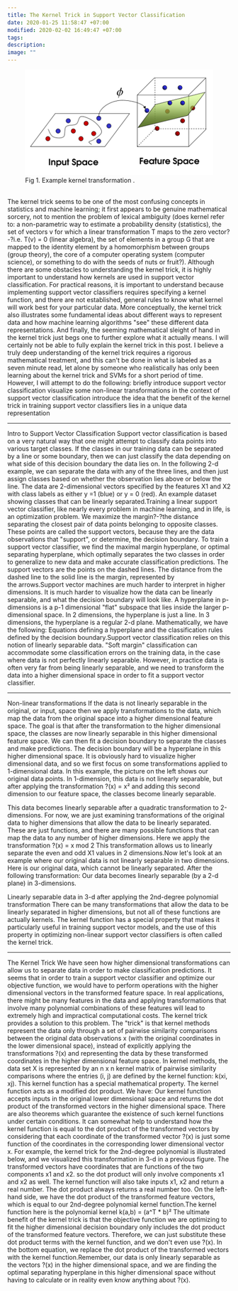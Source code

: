 ```yaml
---
title: The Kernel Trick in Support Vector Classification
date: 2020-01-25 11:58:47 +07:00
modified: 2020-02-02 16:49:47 +07:00 
tags: 
description: 
image: ""
---
```


<figure>
<img src="kernel_trick.png" alt="Kernel Trick">
<figcaption>Fig 1. Example kernel transformation .</figcaption>
</figure>

<br>
The kernel trick seems to be one of the most confusing concepts in statistics and machine learning; it first appears to be genuine mathematical sorcery, not to mention the problem of lexical ambiguity (does kernel refer to: a non-parametric way to estimate a probability density (statistics), the set of vectors v for which a linear transformation T maps to the zero vector?-?i.e. T(v) = 0 (linear algebra), the set of elements in a group G that are mapped to the identity element by a homomorphism between groups (group theory), the core of a computer operating system (computer science), or something to do with the seeds of nuts or fruit?).
Although there are some obstacles to understanding the kernel trick, it is highly important to understand how kernels are used in support vector classification. For practical reasons, it is important to understand because implementing support vector classifiers requires specifying a kernel function, and there are not established, general rules to know what kernel will work best for your particular data.
More conceptually, the kernel trick also illustrates some fundamental ideas about different ways to represent data and how machine learning algorithms "see" these different data representations. And finally, the seeming mathematical sleight of hand in the kernel trick just begs one to further explore what it actually means.
I will certainly not be able to fully explain the kernel trick in this post. I believe a truly deep understanding of the kernel trick requires a rigorous mathematical treatment, and this can't be done in what is labeled as a seven minute read, let alone by someone who realistically has only been learning about the kernel trick and SVMs for a short period of time. However, I will attempt to do the following:
briefly introduce support vector classification
visualize some non-linear transformations in the context of support vector classification
introduce the idea that the benefit of the kernel trick in training support vector classifiers lies in a unique data representation



---

Intro to Support Vector Classification
Support vector classification is based on a very natural way that one might attempt to classify data points into various target classes. If the classes in our training data can be separated by a line or some boundary, then we can just classify the data depending on what side of this decision boundary the data lies on.
In the following 2-d example, we can separate the data with any of the three lines, and then just assign classes based on whether the observation lies above or below the line. The data are 2-dimensional vectors specified by the features X1 and X2 with class labels as either y =1 (blue) or y = 0 (red).
An example dataset showing classes that can be linearly separated.Training a linear support vector classifier, like nearly every problem in machine learning, and in life, is an optimization problem. We maximize the margin?-?the distance separating the closest pair of data points belonging to opposite classes. These points are called the support vectors, because they are the data observations that "support", or determine, the decision boundary. To train a support vector classifier, we find the maximal margin hyperplane, or optimal separating hyperplane, which optimally separates the two classes in order to generalize to new data and make accurate classification predictions.
The support vectors are the points on the dashed lines. The distance from the dashed line to the solid line is the margin, represented by the arrows.Support vector machines are much harder to interpret in higher dimensions. It is much harder to visualize how the data can be linearly separable, and what the decision boundary will look like. A hyperplane in p-dimensions is a p-1 dimensional "flat" subspace that lies inside the larger p-dimensional space. In 2 dimensions, the hyperplane is just a line. In 3 dimensions, the hyperplane is a regular 2-d plane. Mathematically, we have the following:
Equations defining a hyperplane and the classification rules defined by the decision boundary.Support vector classification relies on this notion of linearly separable data. "Soft margin" classification can accommodate some classification errors on the training data, in the case where data is not perfectly linearly separable. However, in practice data is often very far from being linearly separable, and we need to transform the data into a higher dimensional space in order to fit a support vector classifier.


---

Non-linear transformations
If the data is not linearly separable in the original, or input, space then we apply transformations to the data, which map the data from the original space into a higher dimensional feature space. The goal is that after the transformation to the higher dimensional space, the classes are now linearly separable in this higher dimensional feature space. We can then fit a decision boundary to separate the classes and make predictions. The decision boundary will be a hyperplane in this higher dimensional space.
It is obviously hard to visualize higher dimensional data, and so we first focus on some transformations applied to 1-dimensional data. In this example, the picture on the left shows our original data points. In 1-dimension, this data is not linearly separable, but after applying the transformation ?(x) = x² and adding this second dimension to our feature space, the classes become linearly separable.

This data becomes linearly separable after a quadratic transformation to 2-dimensions.
For now, we are just examining transformations of the original data to higher dimensions that allow the data to be linearly separated. These are just functions, and there are many possible functions that can map the data to any number of higher dimensions.
Here we apply the transformation ?(x) = x mod 2
This transformation allows us to linearly separate the even and odd X1 values in 2 dimensions.Now let's look at an example where our original data is not linearly separable in two dimensions. Here is our original data, which cannot be linearly separated.
After the following transformation:
Our data becomes linearly separable (by a 2-d plane) in 3-dimensions.

Linearly separable data in 3-d after applying the 2nd-degree polynomial transformation
There can be many transformations that allow the data to be linearly separated in higher dimensions, but not all of these functions are actually kernels. The kernel function has a special property that makes it particularly useful in training support vector models, and the use of this property in optimizing non-linear support vector classifiers is often called the kernel trick.


---

The Kernel Trick
We have seen how higher dimensional transformations can allow us to separate data in order to make classification predictions. It seems that in order to train a support vector classifier and optimize our objective function, we would have to perform operations with the higher dimensional vectors in the transformed feature space. In real applications, there might be many features in the data and applying transformations that involve many polynomial combinations of these features will lead to extremely high and impractical computational costs.
The kernel trick provides a solution to this problem. The "trick" is that kernel methods represent the data only through a set of pairwise similarity comparisons between the original data observations x (with the original coordinates in the lower dimensional space), instead of explicitly applying the transformations ?(x) and representing the data by these transformed coordinates in the higher dimensional feature space.
In kernel methods, the data set X is represented by an n x n kernel matrix of pairwise similarity comparisons where the entries (i, j) are defined by the kernel function: k(xi, xj). This kernel function has a special mathematical property. The kernel function acts as a modified dot product. We have:
Our kernel function accepts inputs in the original lower dimensional space and returns the dot product of the transformed vectors in the higher dimensional space. There are also theorems which guarantee the existence of such kernel functions under certain conditions.
It can somewhat help to understand how the kernel function is equal to the dot product of the transformed vectors by considering that each coordinate of the transformed vector ?(x) is just some function of the coordinates in the corresponding lower dimensional vector x.
For example, the kernel trick for the 2nd-degree polynomial is illustrated below, and we visualized this transformation in 3-d in a previous figure. The transformed vectors have coordinates that are functions of the two components x1 and x2. so the dot product will only involve components x1 and x2 as well. The kernel function will also take inputs x1, x2 and return a real number. The dot product always returns a real number too.
On the left-hand side, we have the dot product of the transformed feature vectors, which is equal to our 2nd-degree polynomial kernel function.The kernel function here is the polynomial kernel k(a,b) = (a^T * b)²
The ultimate benefit of the kernel trick is that the objective function we are optimizing to fit the higher dimensional decision boundary only includes the dot product of the transformed feature vectors. Therefore, we can just substitute these dot product terms with the kernel function, and we don't even use ?(x).
In the bottom equation, we replace the dot product of the transformed vectors with the kernel function.Remember, our data is only linearly separable as the vectors ?(x) in the higher dimensional space, and we are finding the optimal separating hyperplane in this higher dimensional space without having to calculate or in reality even know anything about ?(x).
